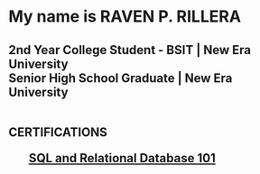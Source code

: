 
<h1>My name is RAVEN P. RILLERA</h1>
<h2>2nd Year College Student - BSIT | New Era University<br>
Senior High School Graduate | New Era University<br><br>

CERTIFICATIONS
<ul>
  <a href="https://courses.cognitiveclass.ai/certificates/5ff7fa1329994ff48060afb82608c6ff">SQL and Relational Database 101</a>
</ul>

